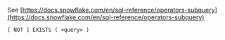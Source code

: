See [https://docs.snowflake.com/en/sql-reference/operators-subquery](https://docs.snowflake.com/en/sql-reference/operators-subquery)
```
[ NOT ] EXISTS ( <query> )
```
